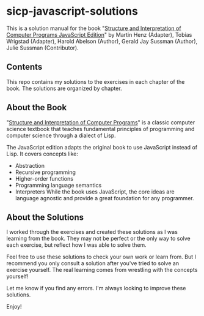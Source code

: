 # sicp-javascript-solutions

This is a solution manual for the book "[Structure and Interpretation of Computer Programs JavaScript Edition](https://a.co/d/h52Kagz)" by Martin Henz (Adapter), Tobias Wrigstad (Adapter), Harold Abelson (Author), Gerald Jay Sussman (Author), Julie Sussman (Contributor).

## Contents
This repo contains my solutions to the exercises in each chapter of the book. The solutions are organized by chapter.

## About the Book
"[Structure and Interpretation of Computer Programs](https://a.co/d/8xeldK8)" is a classic computer science textbook that teaches fundamental principles of programming and computer science through a dialect of Lisp.

The JavaScript edition adapts the original book to use JavaScript instead of Lisp. It covers concepts like:

* Abstraction
* Recursive programming
* Higher-order functions
* Programming language semantics
* Interpreters
While the book uses JavaScript, the core ideas are language agnostic and provide a great foundation for any programmer.

## About the Solutions
I worked through the exercises and created these solutions as I was learning from the book. They may not be perfect or the only way to solve each exercise, but reflect how I was able to solve them.

Feel free to use these solutions to check your own work or learn from. But I recommend you only consult a solution after you've tried to solve an exercise yourself. The real learning comes from wrestling with the concepts yourself!

Let me know if you find any errors. I'm always looking to improve these solutions.

Enjoy!
